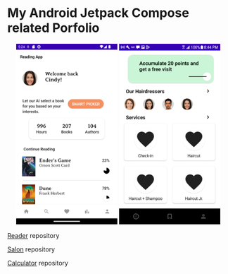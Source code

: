 # My Android Jetpack Compose related Porfolio


<p align="center">
<a href="https://github.com/spike/Reader"><img src="https://github.com/spike/spike/blob/main/reading_app_screenshot_v1.png" width="230"  title="Reading App"/></a>
<a href="https://github.com/spike/Salon"><img src="https://github.com/spike/spike/blob/main/screenshot_salon.png" width="230"  title="Salon App"/></a>
</p>

<a href="https://github.com/spike/Reader">Reader</a> repository

<a href="https://github.com/spike/Salon">Salon</a> repository

<a href="https://github.com/spike/CalculatorV2">Calculator</a> repository

